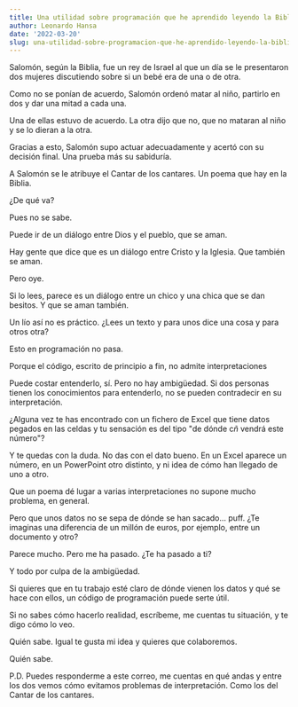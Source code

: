 ```yaml
---
title: Una utilidad sobre programación que he aprendido leyendo la Biblia
author: Leonardo Hansa
date: '2022-03-20'
slug: una-utilidad-sobre-programacion-que-he-aprendido-leyendo-la-biblia
---
```


Salomón, según la Biblia, fue un rey de Israel al que un día se le presentaron dos mujeres discutiendo sobre si un bebé era de una o de otra.

Como no se ponían de acuerdo, Salomón ordenó matar al niño, partirlo en dos y dar una mitad a cada una.

Una de ellas estuvo de acuerdo. La otra dijo que no, que no mataran al niño y se lo dieran a la otra.

Gracias a esto, Salomón supo actuar adecuadamente y acertó con su decisión final. Una prueba más su sabiduría.



A Salomón se le atribuye el Cantar de los cantares. Un poema que hay en la Biblia.

¿De qué va?

Pues no se sabe.

Puede ir de un diálogo entre Dios y el pueblo, que se aman.

Hay gente que dice que es un diálogo entre Cristo y la Iglesia. Que también se aman.

Pero oye.

Si lo lees, parece es un diálogo entre un chico y una chica que se dan besitos. Y que se aman también.



Un lío así no es práctico. ¿Lees un texto y para unos dice una cosa y para otros otra?

Esto en programación no pasa.

Porque el código, escrito de principio a fin, no admite interpretaciones

Puede costar entenderlo, sí. Pero no hay ambigüedad. Si dos personas tienen los conocimientos para entenderlo, no se pueden contradecir en su interpretación.



¿Alguna vez te has encontrado con un fichero de Excel que tiene datos pegados en las celdas y tu sensación es del tipo "de dónde c*ñ* vendrá este número"?

Y te quedas con la duda. No das con el dato bueno. En un Excel aparece un número, en un PowerPoint otro distinto, y ni idea de cómo han llegado de uno a otro.


Que un poema dé lugar a varias interpretaciones no supone mucho problema, en general.

Pero que unos datos no se sepa de dónde se han sacado... puff. ¿Te imaginas una diferencia de un millón de euros, por ejemplo, entre un documento y otro?

Parece mucho. Pero me ha pasado. ¿Te ha pasado a ti?

Y todo por culpa de la ambigüedad.



Si quieres que en tu trabajo esté claro de dónde vienen los datos y qué se hace con ellos, un código de programación puede serte útil.

Si no sabes cómo hacerlo realidad, escríbeme, me cuentas tu situación, y te digo cómo lo veo.

Quién sabe. Igual te gusta mi idea y quieres que colaboremos.

Quién sabe.



P.D. Puedes responderme a este correo, me cuentas en qué andas y entre los dos vemos cómo evitamos problemas de interpretación. Como los del Cantar de los cantares.

